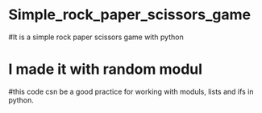# Simple_rock_paper_scissors_game

#It is a simple rock paper scissors game with python

# I made it with random modul
#this code csn be a good practice for working with moduls, lists and ifs in python.
